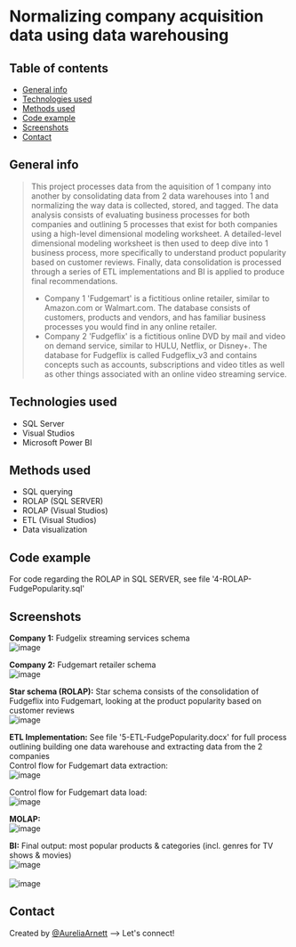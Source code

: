 # Normalizing company acquisition data using data warehousing

## Table of contents
* [General info](#general-info)
* [Technologies used](#technologies-used)
* [Methods used](#methods-used)
* [Code example](#code-example)
* [Screenshots](#screenshots)
* [Contact](#contact)

## General info
> This project processes data from the aquisition of 1 company into another by consolidating data from 2 data warehouses into 1 and normalizing the way data is collected, stored, and tagged. The data analysis consists of evaluating business processes for both companies and outlining 5 processes that exist for both companies using a high-level dimensional modeling worksheet. A detailed-level dimensional modeling worksheet is then used to deep dive into 1 business process, more specifically to understand product popularity based on customer reviews. Finally, data consolidation is processed through a series of ETL implementations and BI is applied to produce final recommendations.
>* Company 1 'Fudgemart' is a fictitious online retailer, similar to Amazon.com or Walmart.com. The database consists of customers, products and vendors, and has familiar business processes you would find in any online retailer.
>* Company 2 'Fudgeflix'  is a fictitious online DVD by mail and video on demand service, similar to HULU, Netflix, or Disney+. The database for Fudgeflix is called Fudgeflix_v3 and contains concepts such as accounts, subscriptions and video titles as well as other things associated with an online video streaming service.

## Technologies used
* SQL Server
* Visual Studios
* Microsoft Power BI

## Methods used
* SQL querying
* ROLAP (SQL SERVER)
* ROLAP (Visual Studios)
* ETL (Visual Studios)
* Data visualization

## Code example
For code regarding the ROLAP in SQL SERVER, see file '4-ROLAP-FudgePopularity.sql'

## Screenshots
**Company 1:** Fudgelix streaming services schema\
![image](https://user-images.githubusercontent.com/75768214/117604587-a7ec4280-b10a-11eb-9b46-ad7eb846cb21.png)

**Company 2:** Fudgemart retailer schema\
![image](https://user-images.githubusercontent.com/75768214/117604647-c5b9a780-b10a-11eb-98b3-f097cba22524.png)

**Star schema (ROLAP):** Star schema consists of the consolidation of Fudgeflix into Fudgemart, looking at the product popularity based on customer reviews\
![image](https://user-images.githubusercontent.com/75768214/117604779-1af5b900-b10b-11eb-88c3-4e9f4fad7093.png)

**ETL Implementation:** See file '5-ETL-FudgePopularity.docx' for full process outlining building one data warehouse and extracting data from the 2 companies\
Control flow for Fudgemart data extraction:\
![image](https://user-images.githubusercontent.com/75768214/117605730-47123980-b10d-11eb-8bc1-229f9b5bbed3.png)

Control flow for Fudgemart data load:\
![image](https://user-images.githubusercontent.com/75768214/117605649-15996e00-b10d-11eb-9ef3-351924199f5d.png)

**MOLAP:**\
![image](https://user-images.githubusercontent.com/75768214/117606183-2f878080-b10e-11eb-994b-36b5b7a7b96e.png)

**BI:** Final output: most popular products & categories (incl. genres for TV shows & movies)\
![image](https://user-images.githubusercontent.com/75768214/117605935-aff9b180-b10d-11eb-9880-3afd59dbac19.png)\
\
![image](https://user-images.githubusercontent.com/75768214/117605941-b38d3880-b10d-11eb-97c3-28404b770a04.png)

## Contact
Created by [@AureliaArnett](https://twitter.com/AureliaArnett) --> Let's connect!
